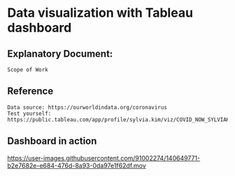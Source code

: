 # Data visualization with Tableau dashboard
## Explanatory Document: 
    Scope of Work
## Reference
    Data source: https://ourworldindata.org/coronavirus
    Test yourself: https://public.tableau.com/app/profile/sylvia.kim/viz/COVID_NOW_SYLVIAKIM/COVID_NOW
## Dashboard in action
https://user-images.githubusercontent.com/91002274/140649771-b2e7682e-e684-476d-8a93-0da97e1f62df.mov

